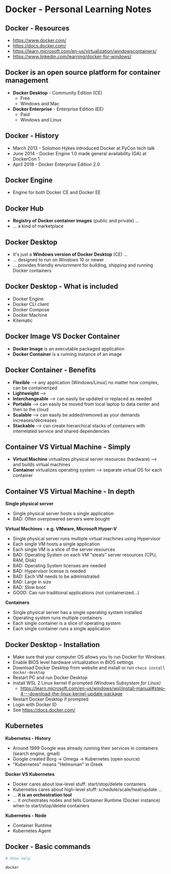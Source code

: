 # Docker - Personal Learning Notes

## Docker - Resources
- https://www.docker.com/
- https://docs.docker.com/
- https://learn.microsoft.com/en-us/virtualization/windowscontainers/
- https://www.linkedin.com/learning/docker-for-windows/

## Docker is an open source platform for container management
- **Docker Desktop** - Community Edition (CE)
  - Free
  - Windows and Mac
- **Docker Enterprise** - Enterprise Edition (EE)
  - Paid
  - Windows and Linux
  
## Docker - History
- March 2013 - Solomon Hykes introduced Docker at PyCon tech talk
- June 2014 - Docker Engine 1.0 made general availability (GA) at DockerCon 1
- April 2018 - Docker Enterprise Edition 2.0

## Docker Engine
- Engine for both Docker CE and Docker EE

## Docker Hub
- **Registry of Docker container images** (public and private) ...
- ... a kind of marketplace 

## Docker Desktop
- It's just a **Windows version of Docker Desktop** (CE) ...
- ... designed to run on Windows 10 or newer
- ... provides friendly enviornment for building, shipping and running Docker containers

## Docker Desktop - What is included
- Docker Engine
- Docker CLI client
- Docker Compose
- Docker Machine
- Kitematic

## Docker Image VS Docker Container
- **Docker Image** is an executable packaged application
- **Docker Container** is a running instance of an image

## Docker Container - Benefits
- **Flexible** --> any application (Windows/Linux) no matter how complex, can be containerized
- **Lightweight** -->
- **Interchangeable** --> can easily be updated or replaced as needed
- **Portable** --> can easily be moved from local laptop to data center and then to the cloud
- **Scalable** --> can easily be added/removed as your demands increases/decreases
- **Stackable** --> can create hierarchical stacks of containers with interrelated service and shared dependencies

## Container VS Virtual Machine - Simply
- **Virtual Machine** virtualizes physical server resources (hardware) --> and builds virtual machines
- **Container** virtualizes operating system --> separate virtual OS for each container

## Container VS Virtual Machine - In depth
**Single physical server**
- Single physical server hosts a single application
- BAD: Often overpowered servers were bought

**Virtual Machines - e.g. VMware, Microsoft Hyper-V**
- Single physical server runs multiple virtual machines using Hypervisor
- Each single VM hosts a single application
- Each single VM is a slice of the server resources
- BAD: Operating System on each VM "steals" server resources (CPU, RAM, Disk)
- BAD: Operating System licenses are needed
- BAD: Hypervisor license is needed
- BAD: Each VM needs to be administrated
- BAD: Large in size
- BAD: Slow boot
- GOOD: Can run traditional applications (not containerized...)

**Containers**
- Single physical server has a single operating system installed
- Operating system runs multiple containers
- Each single container is a slice of operating system
- Each single container runs a single application

## Docker Desktop - Installation
- Make sure that your computer OS allows you to run Docker for Windows
- Enable BIOS level hardware virtualization in BIOS settings
- Download Docker Desktop from website and install or run `choco install docker-desktop`
- Restart PC and run Docker Desktop
- Install WSL 2 Linux kernel if prompted *(Windows Subsystem for Linux)*
  - https://learn.microsoft.com/en-us/windows/wsl/install-manual#step-4---download-the-linux-kernel-update-package
- Restart Docker Desktop if prompted
- Login with Docker ID
- See https://docs.docker.com/

## Kubernetes

**Kubernetes - History**
- Around 1999 Google was already running their services in containers (search engine, gmail)
- Google created Borg -> Omega -> Kubernetes (open source)
- "Kubernetes" means "Helmsman" in Greek

**Docker VS Kubernetes**
- Docker cares about low-level stuff: start/stop/delete containers
- Kubernetes cares about high-level stuff: schedule/scale/heal/update ...
- ... **it is an orchestration tool**
- ... it orchestrates nodes and tells Container Runtime (Docker instance) when to start/stop/delete containers

**Kubernetes - Node**
- Container Runtime
- Kubernetes Agent

## Docker - Basic commands
```bash
# Show help

docker
```
